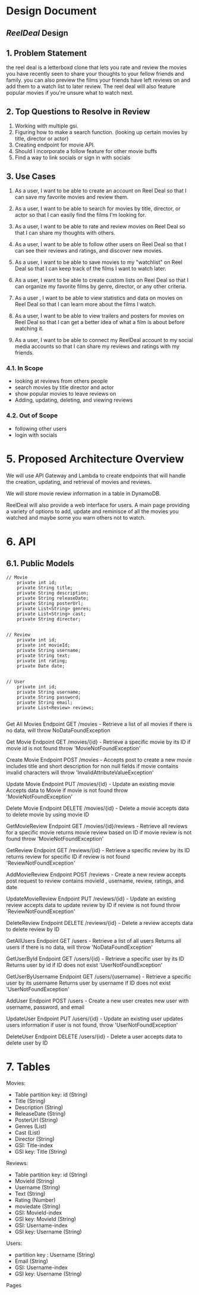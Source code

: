 # Design Document

## _ReelDeal_ Design

## 1. Problem Statement

the reel deal is a letterboxd clone that lets you rate and review the movies you have recently seen to share your thoughts to your fellow friends and family. you can also preview the films your friends have left reviews on and add them to a watch list to later review. The reel deal will also feature popular movies if you're unsure what to watch next.

## 2. Top Questions to Resolve in Review


1. Working with multiple gsi.
2. Figuring how to make a search function. (looking up certain movies by title, director or actor)
3. Creating endpoint for movie API.
4. Should I incorporate a follow feature for other movie buffs
5. Find a way to link socials or sign in with socials 


## 3. Use Cases


1. As a user, I want to be able to create an account on Reel Deal so that I can save my favorite movies and review them.

2. As a user, I want to be able to search for movies by title, director, or actor so that I can easily find the films I'm looking for.

3. As a user, I want to be able to rate and review movies on Reel Deal so that I can share my thoughts with others.

4. As a user, I want to be able to follow other users on Reel Deal so that I can see their reviews and ratings, and discover new movies.

5. As a user, I want to be able to save movies to my "watchlist" on Reel Deal so that I can keep track of the films I want to watch later.

6. As a user, I want to be able to create custom lists on Reel Deal so that I can organize my favorite films by genre, director, or any other criteria.

7. As a user , I want to be able to view statistics and data on movies on Reel Deal so that I can learn more about the films I watch.

8. As a user, I want to be able to view trailers and posters for movies on Reel Deal so that I can get a better idea of what a film is about before watching it.

9. As a user, I want to be able to connect my ReelDeal account to my social media accounts so that I can share my reviews and ratings with my friends.

### 4.1. In Scope

* looking at reviews from others people
* search movies by title director and actor
* show popular movies to leave reviews on
* Adding, updating, deleting, and viewing reviews


### 4.2. Out of Scope

* following other users 
* login with socials

# 5. Proposed Architecture Overview


We will use API Gateway and Lambda to create endpoints that will handle the creation, updating, and retrieval of movies and reviews. 

We will store movie review information in a table in DynamoDB.

ReelDeal will also provide a web interface for users. A main page providing a variety of options to add, update and reminisce of all the movies you watched and maybe some you warn others not to watch.


# 6. API

## 6.1. Public Models

```
// Movie 
    private int id;
    private String title;
    private String description;
    private String releaseDate;
    private String posterUrl;
    private List<String> genres;
    private List<String> cast;
    private String director;


// Review 
    private int id;
    private int movieId;
    private String username;
    private String text;
    private int rating;
    private Date date;


// User 
    private int id;
    private String username;
    private String password;
    private String email;
    private List<Review> reviews;


```
Get All Movies Endpoint
GET /movies - Retrieve a list of all movies
if there is no data, will throw NoDataFoundException

Get Movie Endpoint
GET /movies/{id} - Retrieve a specific movie by its ID
if movie id is not found throw 'MovieNotFoundException'

Create Movie Endpoint
POST /movies - Accepts post to create a new movie includes title and short description for non null fields 
if movie contains invalid characters will throw 'InvalidAttributeValueException'

Update Movie Endpoint
PUT /movies/{id} - Update an existing movie
Accepts data to Movie 
if movie is not found throw 'MovieNotFoundException'

Delete Movie Endpoint
DELETE /movies/{id} - Delete a movie
accepts data to delete movie by using movie ID

GetMovieReview Endpoint
GET /movies/{id}/reviews - Retrieve all reviews for a specific movie
returns movie review based on ID
if movie review is not found throw 'MovieNotFoundException'

GetReview Endpoint
GET /reviews/{id} - Retrieve a specific review by its ID
returns review for specific ID
if review is not found 'ReviewNotFoundException'

AddMovieReview Endpoint
POST /reviews - Create a new review
accepts post request to review 
contains movieId , username, review, ratings, and date

UpdateMovieReview Endpoint
PUT /reviews/{id} - Update an existing review
accepts data to update review by ID
if review is not found throw 'ReviewNotFoundException'

DeleteReview Endpoint
DELETE /reviews/{id} - Delete a review
accepts data to delete review by ID

GetAllUsers Endpoint
GET /users - Retrieve a list of all users
Returns all users if there is no data, will throw 'NoDataFoundException'

GetUserById Endpoint
GET /users/{id} - Retrieve a specific user by its ID
Returns user by id if ID does not exist 'UserNotFoundException'

GetUserByUsername Endpoint
GET /users/{username} - Retrieve a specific user by its username
Returns user by username if ID does not exist 'UserNotFoundException'

AddUser Endpoint
POST /users - Create a new user
creates new user with username, password, and email

UpdateUser Endpoint
PUT /users/{id} - Update an existing user
updates users information if user is not found, throw 'UserNotFoundException'

DeleteUser Endpoint
DELETE /users/{id} - Delete a user
accepts data to delete user by ID

# 7. Tables

Movies:
- Table partition key: id (String)
- Title (String)
- Description (String)
- ReleaseDate (String)
- PosterUrl (String)
- Genres (List<String>)
- Cast (List<String>)
- Director (String)
- GSI: Title-index
- GSI key: Title (String)

Reviews:
- Table partition key: id (String)
- MovieId (String)
- Username (String)
- Text (String)
- Rating (Number)
- moviedate (String)
- GSI: MovieId-index
- GSI key: MovieId (String)
- GSI: Username-index
- GSI key: Username (String)

Users:
- partition key : Username (String)
- Email (String)
- GSI: Username-index
- GSI key: Username (String)


Pages

